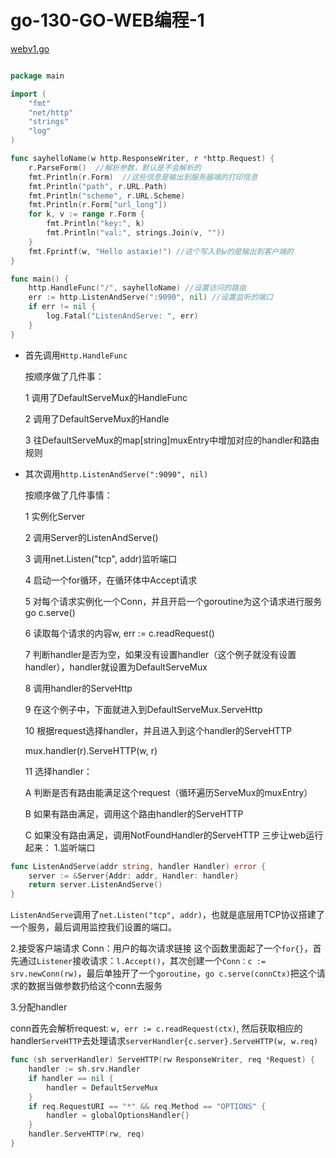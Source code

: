 # go-130-GO-WEB编程-1

 [webv1.go](./GO-WEB编程/webv1.go)
```go

package main

import (
	"fmt"
	"net/http"
	"strings"
	"log"
)

func sayhelloName(w http.ResponseWriter, r *http.Request) {
	r.ParseForm()  //解析参数，默认是不会解析的
	fmt.Println(r.Form)  //这些信息是输出到服务器端的打印信息
	fmt.Println("path", r.URL.Path)
	fmt.Println("scheme", r.URL.Scheme)
	fmt.Println(r.Form["url_long"])
	for k, v := range r.Form {
		fmt.Println("key:", k)
		fmt.Println("val:", strings.Join(v, ""))
	}
	fmt.Fprintf(w, "Hello astaxie!") //这个写入到w的是输出到客户端的
}

func main() {
	http.HandleFunc("/", sayhelloName) //设置访问的路由
	err := http.ListenAndServe(":9090", nil) //设置监听的端口
	if err != nil {
		log.Fatal("ListenAndServe: ", err)
	}
}

```

-   首先调用`Http.HandleFunc`
    
    按顺序做了几件事：
    
    1 调用了DefaultServeMux的HandleFunc
    
    2 调用了DefaultServeMux的Handle
    
    3 往DefaultServeMux的map[string]muxEntry中增加对应的handler和路由规则
    
-   其次调用`http.ListenAndServe(":9090", nil)`
    
    按顺序做了几件事情：
    
    1 实例化Server
    
    2 调用Server的ListenAndServe()
    
    3 调用net.Listen("tcp", addr)监听端口
    
    4 启动一个for循环，在循环体中Accept请求
    
    5 对每个请求实例化一个Conn，并且开启一个goroutine为这个请求进行服务go c.serve()
    
    6 读取每个请求的内容w, err := c.readRequest()
    
    7 判断handler是否为空，如果没有设置handler（这个例子就没有设置handler），handler就设置为DefaultServeMux
    
    8 调用handler的ServeHttp
    
    9 在这个例子中，下面就进入到DefaultServeMux.ServeHttp
    
    10 根据request选择handler，并且进入到这个handler的ServeHTTP
    
      mux.handler(r).ServeHTTP(w, r)
    
    11 选择handler：
    
    A 判断是否有路由能满足这个request（循环遍历ServeMux的muxEntry）
    
    B 如果有路由满足，调用这个路由handler的ServeHTTP
    
    C 如果没有路由满足，调用NotFoundHandler的ServeHTTP
三步让web运行起来：
1.监听端口
```go
func ListenAndServe(addr string, handler Handler) error {
	server := &Server{Addr: addr, Handler: handler}
	return server.ListenAndServe()
}

```
`ListenAndServe`调用了`net.Listen("tcp", addr)`，也就是底层用TCP协议搭建了一个服务，最后调用监控我们设置的端口。

2.接受客户端请求
Conn：用户的每次请求链接
这个函数里面起了一个`for{}`，首先通过`Listener`接收请求：`l.Accept()`，其次创建一个`Conn：c := srv.newConn(rw)`，最后单独开了一个`goroutine`，`go c.serve(connCtx)`把这个请求的数据当做参数扔给这个conn去服务

3.分配handler

conn首先会解析request: `w, err := c.readRequest(ctx)`, 然后获取相应的handler`ServeHTTP`去处理请求`serverHandler{c.server}.ServeHTTP(w, w.req)`

```go
func (sh serverHandler) ServeHTTP(rw ResponseWriter, req *Request) {
	handler := sh.srv.Handler
	if handler == nil {
		handler = DefaultServeMux
	}
	if req.RequestURI == "*" && req.Method == "OPTIONS" {
		handler = globalOptionsHandler{}
	}
	handler.ServeHTTP(rw, req)
}
```

